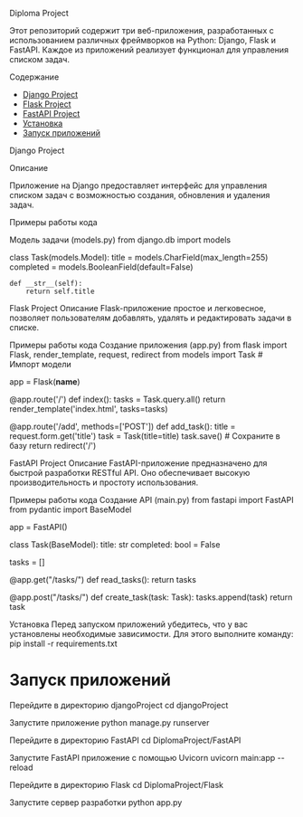  Diploma Project

Этот репозиторий содержит три веб-приложения, разработанных с использованием различных фреймворков на Python: Django, Flask и FastAPI. Каждое из приложений реализует функционал для управления списком задач.

 Содержание

- [Django Project](django-project)
- [Flask Project](flask-project)
- [FastAPI Project](fastapi-project)
- [Установка](установка)
- [Запуск приложений](запуск-приложений)

 Django Project

 Описание

Приложение на Django предоставляет интерфейс для управления списком задач с возможностью создания, обновления и удаления задач.

 Примеры работы кода

 Модель задачи (models.py)
from django.db import models

class Task(models.Model):
    title = models.CharField(max_length=255)
    completed = models.BooleanField(default=False)

    def __str__(self):
        return self.title


 Flask Project
Описание
Flask-приложение простое и легковесное, позволяет пользователям добавлять, удалять и редактировать задачи в списке.

Примеры работы кода
Создание приложения (app.py)
from flask import Flask, render_template, request, redirect
from models import Task  # Импорт модели

app = Flask(__name__)

@app.route('/')
def index():
    tasks = Task.query.all()
    return render_template('index.html', tasks=tasks)

@app.route('/add', methods=['POST'])
def add_task():
    title = request.form.get('title')
    task = Task(title=title)
    task.save()  # Сохраните в базу
    return redirect('/')

FastAPI Project
Описание
FastAPI-приложение предназначено для быстрой разработки RESTful API. Оно обеспечивает высокую производительность и простоту использования.

Примеры работы кода
Создание API (main.py)
from fastapi import FastAPI
from pydantic import BaseModel

app = FastAPI()

class Task(BaseModel):
    title: str
    completed: bool = False

tasks = []

@app.get("/tasks/")
def read_tasks():
    return tasks

@app.post("/tasks/")
def create_task(task: Task):
    tasks.append(task)
    return task

Установка
Перед запуском приложений убедитесь, что у вас установлены необходимые зависимости. Для этого выполните команду:
pip install -r requirements.txt

# Запуск приложений
Перейдите в директорию djangoProject
cd djangoProject

Запустите приложение
python manage.py runserver

Перейдите в директорию FastAPI
cd DiplomaProject/FastAPI

Запустите FastAPI приложение с помощью Uvicorn
uvicorn main:app --reload

Перейдите в директорию Flask
cd DiplomaProject/Flask

Запустите сервер разработки
python app.py


